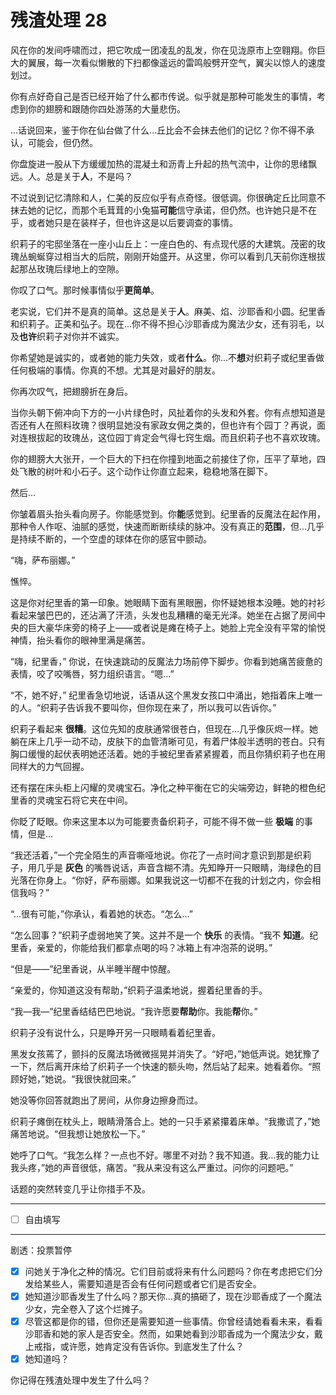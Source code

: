 # 残渣处理 28

风在你的发间呼啸而过，把它吹成一团凌乱的乱发，你在见泷原市上空翱翔。你巨大的翼展，每一次看似懒散的下扫都像遥远的雷鸣般劈开空气，翼尖以惊人的速度划过。

你有点好奇自己是否已经开始了什么都市传说。似乎就是那种可能发生的事情，考虑到你的翅膀和跟随你四处游荡的大量悲伤。

...话说回来，鉴于你在仙台做了什么...丘比会不会抹去他们的记忆？你不得不承认，可能会，但仍然。

你盘旋进一股从下方缓缓加热的混凝土和沥青上升起的热气流中，让你的思绪飘远。人。总是关于**人**，不是吗？

不过说到记忆清除和人，仁美的反应似乎有点奇怪。很低调。你很确定丘比同意不抹去她的记忆，而那个毛茸茸的小兔猫**可能**信守承诺，但仍然。也许她只是不在乎，或者她只是在装样子，但也许这是以后要调查的事情。

织莉子的宅邸坐落在一座小山丘上：一座白色的、有点现代感的大建筑。茂密的玫瑰丛蜿蜒穿过相当大的后院，刚刚开始盛开。从这里，你可以看到几天前你连根拔起那丛玫瑰后绿地上的空隙。

你叹了口气。那时候事情似乎**更简单**。

老实说，它们并不是真的简单。这总是关于**人**。麻美、焰、沙耶香和小圆。纪里香和织莉子。正美和弘子。现在...你不得不担心沙耶香成为魔法少女，还有羽毛，以及**也许**织莉子对你并不诚实。

你希望她是诚实的，或者她的能力失效，或者**什么**。你...不**想**对织莉子或纪里香做任何极端的事情。你真的不想。尤其是对最好的朋友。

你再次叹气，把翅膀折在身后。

当你头朝下俯冲向下方的一小片绿色时，风扯着你的头发和外套。你有点想知道是否还有人在照料玫瑰？很明显她没有家政女佣之类的，但也许有个园丁？再说，面对连根拔起的玫瑰丛，这位园丁肯定会气得七窍生烟。而且织莉子也不喜欢玫瑰。

你的翅膀大大张开，一个巨大的下扫在你撞到地面之前接住了你，压平了草地，四处飞散的树叶和小石子。这个动作让你直立起来，稳稳地落在脚下。

然后...

你皱着眉头抬头看向房子。你能感觉到。你**能**感觉到。纪里香的反魔法在起作用，那种令人作呕、油腻的感觉，快速而断断续续的脉冲。没有真正的**范围**，但...几乎是持续不断的，一个空虚的球体在你的感官中颤动。

“嗨，萨布丽娜。”

憔悴。

这是你对纪里香的第一印象。她眼睛下面有黑眼圈，你怀疑她根本没睡。她的衬衫看起来皱巴巴的，还沾满了汗渍，头发也乱糟糟的毫无光泽。她坐在占据了房间中央的巨大豪华床旁的椅子上——或者说是瘫在椅子上。她脸上完全没有平常的愉悦神情，抬头看你的眼神里满是痛苦。

“嗨，纪里香，” 你说，在快速跳动的反魔法力场前停下脚步。你看到她痛苦疲惫的表情，咬了咬嘴唇，努力组织语言。“嗯...”

“不，她不好，” 纪里香急切地说，话语从这个黑发女孩口中涌出，她指着床上唯一的人。“织莉子告诉我不要叫你，但你现在来了，所以我可以告诉你。”

织莉子看起来 **很糟**。这位先知的皮肤通常很苍白，但现在...几乎像灰烬一样。她躺在床上几乎一动不动，皮肤下的血管清晰可见，有着尸体般半透明的苍白。只有胸口缓慢的起伏表明她还活着。她的手被纪里香紧紧握着，而且你猜织莉子也在用同样大的力气回握。

还有摆在床头柜上闪耀的灵魂宝石。净化之种平衡在它的尖端旁边，鲜艳的橙色纪里香的灵魂宝石将它夹在中间。

你眨了眨眼。你来这里本以为可能要责备织莉子，可能不得不做一些 **极端** 的事情，但是...

“我还活着，”一个完全陌生的声音嘶哑地说。你花了一点时间才意识到那是织莉子，用几乎是 **灰色** 的嘴唇说话，声音含糊不清。先知睁开一只眼睛，海绿色的目光落在你身上。“你好，萨布丽娜。如果我说这一切都不在我的计划之内，你会相信我吗？”

“...很有可能，”你承认，看着她的状态。“怎么...”

“怎么回事？”织莉子虚弱地笑了笑。这并不是一个 **快乐** 的表情。“我不 **知道**。纪里香，亲爱的，你能给我们都拿点喝的吗？冰箱上有冲泡茶的说明。”

“但是——”纪里香说，从半睡半醒中惊醒。

“亲爱的，你知道这没有帮助，”织莉子温柔地说，握着纪里香的手。

“我—我—”纪里香结结巴巴地说。“我许愿要**帮助**你。我能**帮**你。”

织莉子没有说什么，只是睁开另一只眼睛看着纪里香。

黑发女孩蔫了，颤抖的反魔法场微微摇晃并消失了。“好吧，”她低声说。她犹豫了一下，然后离开床给了织莉子一个快速的额头吻，然后站了起来。她看着你。“照顾好她，”她说。“我很快就回来。”

她没等你回答就跑出了房间，从你身边擦身而过。

织莉子瘫倒在枕头上，眼睛滑落合上。她的一只手紧紧攥着床单。“我撒谎了，”她痛苦地说。“但我想让她放松一下。”

她呼了口气。“我怎么样？一点也不好。哪里不对劲？我不知道。我...我的能力让我头疼，”她的声音很低，痛苦。“我从来没有这么严重过。问你的问题吧。”

话题的突然转变几乎让你措手不及。

---

- [ ] 自由填写

---

剧透：投票暂停

- [x] 问她关于净化之种的情况。它们目前或将来有什么问题吗？你在考虑把它们分发给某些人，需要知道是否会有任何问题或者它们是否安全。
- [x] 她知道沙耶香发生了什么吗？那天你...真的搞砸了，现在沙耶香成了一个魔法少女，完全卷入了这个烂摊子。  
- [x] 尽管这都是你的错，但你还是需要知道一些事情。你曾经请她看看未来，看看沙耶香和她的家人是否安全。然而，如果她看到沙耶香成为一个魔法少女，戴上戒指，或许愿，她肯定没有告诉你。到底发生了什么？
- [x] 她知道吗？

你记得在残渣处理中发生了什么吗？
